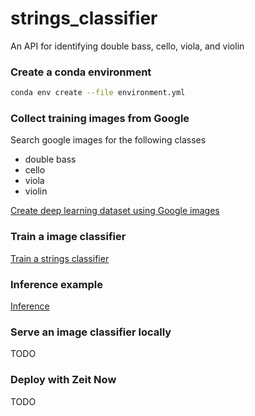 # strings_classifier
An API for identifying double bass, cello, viola, and violin

### Create a conda environment
```bash
conda env create --file environment.yml
```

### Collect training images from Google
Search google images for the following classes
* double bass
* cello
* viola
* violin

[Create deep learning dataset using Google images](https://www.pyimagesearch.com/2017/12/04/how-to-create-a-deep-learning-dataset-using-google-images/)


### Train a image classifier
[Train a strings classifier](https://github.com/mwakaba2/strings_classifier/blob/master/notebooks/train_strings_classifier.ipynb)


### Inference example
[Inference](https://github.com/mwakaba2/strings_classifier/blob/master/notebooks/inference_strings_classifier.ipynb)


### Serve an image classifier locally
TODO

### Deploy with Zeit Now
TODO
